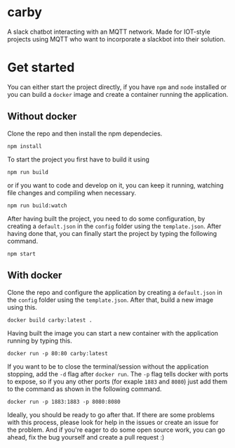 # carby

A slack chatbot interacting with an MQTT network.
Made for IOT-style projects using MQTT who want to incorporate a slackbot into their solution.

# Get started

You can either start the project directly, if you have `npm` and `node` installed or you can build a `docker` image and create a container running the application.

## Without docker

Clone the repo and then install the npm dependecies.

```npm install```

To start the project you first have to build it using

```npm run build```

or if you want to code and develop on it, you can keep it running, watching file changes and compiling when necessary.

```npm run build:watch```

After having built the project, you need to do some configuration, by creating a `default.json` in the `config` folder using the `template.json`.
After having done that, you can finally start the project by typing the following command.

```npm start```

## With docker

Clone the repo and configure the application by creating a `default.json` in the `config` folder using the `template.json`.
After that, build a new image using this.

```docker build carby:latest .```

Having built the image you can start a new container with the application running by typing this.

```docker run -p 80:80 carby:latest```

If you want to be to close the terminal/session without the application stopping, add the `-d` flag after `docker run`.
The `-p` flag tells docker with ports to expose, so if you any other ports (for exaple `1883` and `8080`) just add them to the command as shown in the following command.

```docker run -p 1883:1883 -p 8080:8080```

Ideally, you should be ready to go after that. If there are some problems with this process, please look for help in the issues or create an issue for the problem.
And if you're eager to do some open source work, you can go ahead, fix the bug yourself and create a pull request :)

